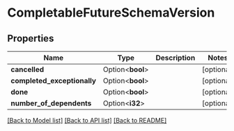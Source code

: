# CompletableFutureSchemaVersion

## Properties

Name | Type | Description | Notes
------------ | ------------- | ------------- | -------------
**cancelled** | Option<**bool**> |  | [optional]
**completed_exceptionally** | Option<**bool**> |  | [optional]
**done** | Option<**bool**> |  | [optional]
**number_of_dependents** | Option<**i32**> |  | [optional]

[[Back to Model list]](../README.md#documentation-for-models) [[Back to API list]](../README.md#documentation-for-api-endpoints) [[Back to README]](../README.md)


